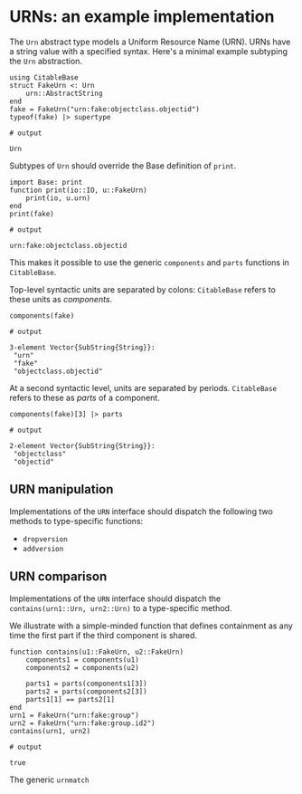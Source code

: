 # URNs: an example implementation

The `Urn` abstract type models a Uniform Resource Name (URN). URNs have a string value with a specified syntax.   Here's a minimal example subtyping the `Urn` abstraction.

```jldoctest urns
using CitableBase
struct FakeUrn <: Urn
    urn::AbstractString
end
fake = FakeUrn("urn:fake:objectclass.objectid")
typeof(fake) |> supertype

# output

Urn
```

Subtypes of `Urn` should override the Base definition of `print`.

```jldoctest urns
import Base: print
function print(io::IO, u::FakeUrn)
    print(io, u.urn)
end
print(fake)

# output

urn:fake:objectclass.objectid
```

This makes it possible to use the generic `components` and `parts` functions in `CitableBase`.

Top-level syntactic units are separated by colons: `CitableBase` refers to these units as *components*.


```jldoctest urns
components(fake)

# output

3-element Vector{SubString{String}}:
 "urn"
 "fake"
 "objectclass.objectid"
```

At a second syntactic level, units are separated by periods.  `CitableBase` refers to these as *parts* of a component.

```jldoctest urns
components(fake)[3] |> parts

# output

2-element Vector{SubString{String}}:
 "objectclass"
 "objectid"
```

## URN manipulation

Implementations of the `URN` interface should  dispatch the following two methods to type-specific functions:

- `dropversion`
- `addversion`



## URN comparison

Implementations of the `URN` interface should  dispatch the `contains(urn1::Urn, urn2::Urn)` to a type-specific method.

We illustrate with a simple-minded function that defines containment as any time the first part if the third component is shared.

```jldoctest urns
function contains(u1::FakeUrn, u2::FakeUrn)
    components1 = components(u1)
    components2 = components(u2)

    parts1 = parts(components1[3])
    parts2 = parts(components2[3])
    parts1[1] == parts2[1]
end
urn1 = FakeUrn("urn:fake:group")
urn2 = FakeUrn("urn:fake:group.id2")
contains(urn1, urn2)

# output

true
```

The generic `urnmatch`